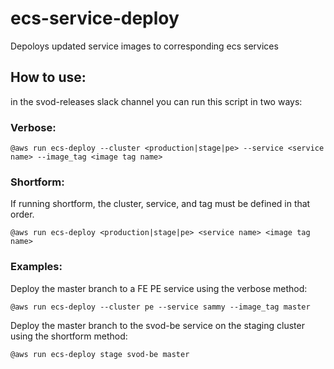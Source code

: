 # ecs-service-deploy
Depoloys updated service images to corresponding ecs services

## How to use:
in the svod-releases slack channel you can run this script in two ways:

### Verbose:

```
@aws run ecs-deploy --cluster <production|stage|pe> --service <service name> --image_tag <image tag name>
```

### Shortform:

If running shortform, the cluster, service, and tag must be defined in that order.

```
@aws run ecs-deploy <production|stage|pe> <service name> <image tag name>
```

### Examples:
Deploy the master branch to a FE PE service using the verbose method:

```
@aws run ecs-deploy --cluster pe --service sammy --image_tag master
```

Deploy the master branch to the svod-be service on the staging cluster using the shortform method:

```
@aws run ecs-deploy stage svod-be master
```
